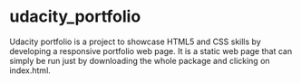 # udacity_portfolio
Udacity portfolio is a project to showcase HTML5 and CSS skills by developing a responsive portfolio web page. It is a static web page that can simply be run just by downloading the whole package and clicking on index.html.
